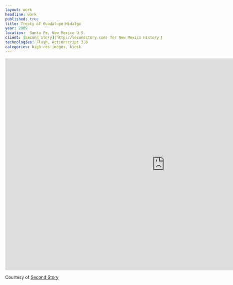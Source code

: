 ```yaml
---
layout: work
headline: work
published: true
title: Treaty of Guadalupe Hidalgo
year: 2009
location:  Santa Fe, New Mexico U.S.
client: [Second Story](http://secondstory.com) for New Mexico History Museum
technologies: Flash, Actionscript 3.0
categories: high-res-images, kiosk
---
```


<iframe src="https://player.vimeo.com/video/32350424?color=D6A34B" width="1024" height="680" frameborder="0" webkitallowfullscreen mozallowfullscreen allowfullscreen></iframe><p>Courtesy of <a href="https://vimeo.com/secondstory">Second Story</a></p>
